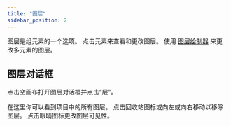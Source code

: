 ```yaml
---
title: "图层"
sidebar_position: 2
---
```


图层是组元素的一个选项。 点击元素来查看和更改图层。 使用 [图层绘制器](painters/layer.md) 来更改多元素的图层。

## 图层对话框

点击空画布打开图层对话框并点击“层”。

在这里你可以看到项目中的所有图层。 点击回收站图标或向左或向右移动以移除图层。 点击眼睛图标更改图层可见性。
